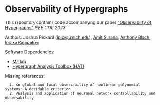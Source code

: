 # Observability of Hypergraphs

This repository contains code accompanying our paper ["Observability of Hypergraphs"](https://arxiv.org/abs/2304.04883) *IEEE CDC 2023*

Authors: Joshua Pickard (jpic@umich.edu), [Amit Surana](https://sites.google.com/site/amitsur99/home?authuser=0), [Anthony Bloch](https://dept.math.lsa.umich.edu/~abloch/), [Indika Rajapakse](https://rajapakse.lab.medicine.umich.edu/home)

Software Dependencies:
- [Matlab](https://www.mathworks.com/products/matlab.html)
- [Hypergraph Analysis Toolbox (HAT)](https://hypergraph-analysis-toolbox.readthedocs.io/en/latest/)

Missing references:
```
  1. On global and local observability of nonlinear polynomial systems: A decidable criterion
  2. Analysis and application of neuronal network controllability and observability
```

